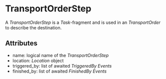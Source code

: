 # TransportOrderStep

A *TransportOrderStep* is a *Task*-fragment and is used in an *TransportOrder* to describe the destination.

## Attributes

* name: logical name of the *TransportOrderStep*
* location: *Location* object
* triggered_by: list of awaited *TriggeredBy Events*
* finished_by: list of awaited *FinishedBy Events*